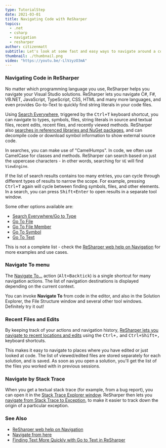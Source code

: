 ```yaml
---
type: TutorialStep
date: 2021-03-01
title: Navigating Code with ReSharper
topics:
  - .net
  - csharp
  - navigation
  - resharper
author: citizenmatt
subtitle: Let's look at some fast and easy ways to navigate around a code base.
thumbnail: ./thumbnail.png
video: "https://youtu.be/-LlVzyzO3mA"
---
```


### Navigating Code in ReSharper

No matter which programming language you use, ReSharper helps you navigate your Visual Studio solutions.
ReSharper lets you navigate C#, F#, VB.NET, JavaScript, TypeScript, CSS, HTML and many more languages, and even provides Go-to-Text to quickly find string literals in your code files.

Using [Search Everywhere](https://www.jetbrains.com/help/resharper/Navigation_and_Search__Go_to_Type.html), triggered by the <kbd>Ctrl+T</kbd> keyboard shortcut, you can navigate to types, symbols, files, string literals in source and textual files, recent edits, recent files, and recently viewed methods.
ReSharper also [searches in referenced libraries and NuGet packages](https://www.jetbrains.com/help/resharper/Navigation_and_Search__Navigating_to_External_Sources.html), and can decompile code or download symbol information to show external source code.

In searches, you can make use of "CamelHumps". In code, we often use CamelCase for classes and methods. ReSharper can search based on just the uppercase characters - in other words, searching for `VE` will find `ViewEngine`.

If the list of search results contains too many entries, you can cycle through different types of results to narrow the scope. For example, pressing <kbd>Ctrl+T</kbd> again will cycle between finding symbols, files, and other elements.
In a search, you can press <kbd>Shift+Enter</kbd> to open results in a separate tool window.

Some other options available are:

- [Search Everywhere/Go to Type](https://www.jetbrains.com/help/resharper/Navigation_and_Search__Go_to_Type.html)
- [Go To File](https://www.jetbrains.com/help/resharper/Navigation_and_Search__Go_to_File.html)
- [Go To File Member](https://www.jetbrains.com/help/resharper/Navigation_and_Search__Go_to_File_Member.html)
- [Go To Symbol](https://www.jetbrains.com/help/resharper/Navigation_and_Search__Go_to_Symbol.html)
- [Go To Text](https://www.jetbrains.com/help/resharper/Navigation_and_Search_Go_to_Text.html)

This is not a complete list - check the [ReSharper web help on Navigation](https://www.jetbrains.com/help/resharper/Navigation_and_Search__Index.html) for more examples and use cases.

### Navigate To menu

The [Navigate To...](https://www.jetbrains.com/help/resharper/Navigation_and_Search__Navigate_from_Here.html) action (<kbd>Alt+Backtick</kbd>) is a single shortcut for many navigation actions. The list of navigation destinations is displayed depending on the current context.

You can invoke **Navigate To** from code in the editor, and also in the Solution Explorer, the File Structure window and several other tool windows. Definitely try it out!

### Recent Files and Edits

By keeping track of your actions and navigation history, [ReSharper lets you navigate to recent locations and edits](https://www.jetbrains.com/help/resharper/Navigation_and_Search__Navigating_to_Recent_Locations.html) using the <kbd>Ctrl+,</kbd> and <kbd>Ctrl+Shift+,</kbd> keyboard shortcuts.

This makes it easy to navigate to places where you have edited or just looked at code. The list of viewed/edited files are stored separately for each solution, and is saved. As soon as you open a solution, you'll get the list of the files you worked with in previous sessions.

### Navigate by Stack Trace

When you get a textual stack trace (for example, from a bug report), you can open it in the [Stack Trace Explorer window](https://www.jetbrains.com/help/resharper/Reference__Windows__Stack_Trace_Explorer.html).
ReSharper then lets you [navigate from Stack Trace to Exception](https://www.jetbrains.com/help/resharper/Navigation_and_Search__Navigating_to_Exception.html), to make it easier to track down the origin of a particular exception.

### See Also

- [ReSharper web help on Navigation](https://www.jetbrains.com/help/resharper/Navigation_and_Search__Index.html)
- [Navigate from here](https://www.jetbrains.com/help/resharper/Navigation_and_Search__Navigate_from_Here.html)
- [Finding Text More Quickly with Go to Text in ReSharper](https://blog.jetbrains.com/dotnet/2020/10/12/finding-text-more-quickly-with-go-to-text-in-resharper/)

